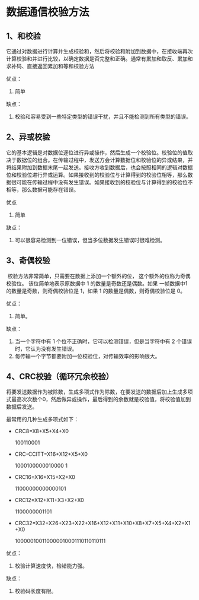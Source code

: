 # 数据通信校验方法

## 1、和校验

​	它通过对数据进行计算并生成校验和，然后将校验和附加到数据中，在接收端再次计算校验和并进行比较，以确定数据是否完整和正确。通常有累加和取反、累加和求补码、直接返回累加和等和校验方法

优点：

1. 简单

缺点：

1. 校验和容易受到一些特定类型的错误干扰，并且不能检测到所有类型的错误。

## 2、异或校验

​	它的基本逻辑是对数据位逐位进行异或操作，然后生成一个校验位。校验位的值取决于数据位的组合。在传输过程中，发送方会计算数据位和校验位的异或结果，并将结果附加到数据末尾一起发送。接收方收到数据后，也会按照相同的逻辑对数据位和校验位进行异或运算。如果接收到的校验位与计算得到的校验位相等，那么数据很可能在传输过程中没有发生错误。如果接收到的校验位与计算得到的校验位不相等，那么数据可能存在错误。

优点

1. 简单

缺点：

1. 可以很容易检测到一位错误，但当多位数据发生错误时很难检测。

## 3、奇偶校验

​	校验方法非常简单，只需要在数据上添加一个额外的位， 这个额外的位称为奇偶校验位。 该位简单地表示原数据中 1 的数量是奇数还是偶数。如果 一帧数据中1 的数量是奇数，则奇偶校验位是 1，如果 1 的数量是偶数，则奇偶校验位是 0。

优点：

1. 简单。

缺点：

1. 当一个字符中有 1 个位不正确时，它可以检测错误，但是当字符中有 2 个错误时，它认为没有发生错误。
2. 每传输一个字节都要附加一位校验位，对传输效率的影响很大。

## 4、CRC校验（循环冗余校验）

​	将要发送数据作为被除数，生成多项式作为除数，在要发送的数据后加上生成多项式最高次次数个0，然后做异或操作，最后得到的余数就是校验值，将校验值加到数据后发送。

最常用的几种生成多项式如下：

* CRC8=X8+X5+X4+X0 

   100110001

* CRC-CCITT=X16+X12+X5+X0

  1000100000010000 1

* CRC16=X16+X15+X2+X0

  11000000000000101

* CRC12=X12+X11+X3+X2+X0

  1100000001101

* CRC32=X32+X26+X23+X22+X16+X12+X11+X10+X8+X7+X5+X4+X2+X1+X0

  100000100110000010001110110110111

优点：

1. 校验计算速度快，检错能力强。

缺点：

1. 校验码长度有限。